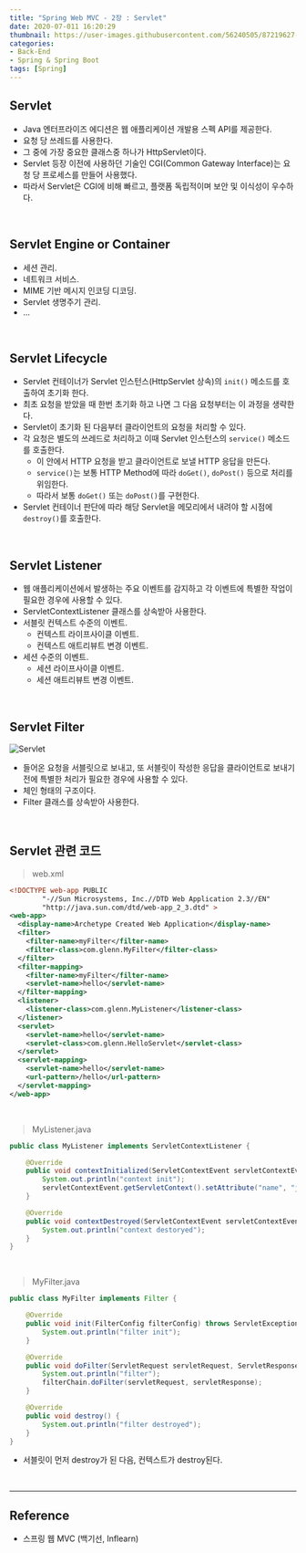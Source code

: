 ```yaml
---
title: "Spring Web MVC - 2장 : Servlet"
date: 2020-07-011 16:20:29
thumbnail: https://user-images.githubusercontent.com/56240505/87219627-c1f8af80-c397-11ea-96bb-83c3f59b7229.png
categories:
- Back-End
- Spring & Spring Boot
tags: [Spring]
---
```


## Servlet

* Java 엔터프라이즈 에디션은 웹 애플리케이션 개발용 스펙 API를 제공한다.
* 요청 당 쓰레드를 사용한다.
* 그 중에 가장 중요한 클래스중 하나가 HttpServlet이다.
* Servlet 등장 이전에 사용하던 기술인 CGI(Common Gateway Interface)는 요청 당 프로세스를 만들어 사용했다.
* 따라서 Servlet은 CGI에 비해 빠르고, 플랫폼 독립적이며 보안 및 이식성이 우수하다.

<br>

## Servlet Engine or Container

* 세션 관리.
* 네트워크 서비스.
* MIME 기반 메시지 인코딩 디코딩.
* Servlet 생명주기 관리.
* ...

<br>

## Servlet Lifecycle

* Servlet 컨테이너가 Servlet 인스턴스(HttpServlet 상속)의 `init()` 메소드를 호출하여 초기화 한다.
* 최초 요청을 받았을 때 한번 초기화 하고 나면 그 다음 요청부터는 이 과정을 생략한다.
* Servlet이 초기화 된 다음부터 클라이언트의 요청을 처리할 수 있다.
* 각 요청은 별도의 쓰레드로 처리하고 이때 Servlet 인스턴스의 `service()` 메소드를 호출한다.
  * 이 안에서 HTTP 요청을 받고 클라이언트로 보낼 HTTP 응답을 만든다.
  * `service()`는 보통 HTTP Method에 따라 `doGet()`, `doPost()` 등으로 처리를 위임한다.
  * 따라서 보통 `doGet()` 또는 `doPost()`를 구현한다.
* Servlet 컨테이너 판단에 따라 해당 Servlet을 메모리에서 내려야 할 시점에 `destroy()`를 호출한다.

<br>

## Servlet Listener

* 웹 애플리케이션에서 발생하는 주요 이벤트를 감지하고 각 이벤트에 특별한 작업이 필요한 경우에 사용할 수 있다.
* ServletContextListener 클래스를 상속받아 사용한다.
* 서블릿 컨텍스트 수준의 이벤트.
	* 컨텍스트 라이프사이클 이벤트.
	* 컨텍스트 애트리뷰트 변경 이벤트.
* 세션 수준의 이벤트.
	* 세션 라이프사이클 이벤트.
	* 세션 애트리뷰트 변경 이벤트.

<br>

## Servlet Filter

![Servlet](https://user-images.githubusercontent.com/56240505/80300470-15675280-87d8-11ea-94d5-511dcae0448b.png)

* 들어온 요청을 서블릿으로 보내고, 또 서블릿이 작성한 응답을 클라이언트로 보내기 전에 특별한 처리가 필요한 경우에 사용할 수 있다.
* 체인 형태의 구조이다.
* Filter 클래스를 상속받아 사용한다.

<br>

## Servlet 관련 코드

> web.xml

```xml
<!DOCTYPE web-app PUBLIC
        "-//Sun Microsystems, Inc.//DTD Web Application 2.3//EN"
        "http://java.sun.com/dtd/web-app_2_3.dtd" >
<web-app>
  <display-name>Archetype Created Web Application</display-name>
  <filter>
    <filter-name>myFilter</filter-name>
    <filter-class>com.glenn.MyFilter</filter-class>
  </filter>
  <filter-mapping>
    <filter-name>myFilter</filter-name>
    <servlet-name>hello</servlet-name>
  </filter-mapping>
  <listener>
    <listener-class>com.glenn.MyListener</listener-class>
  </listener>
  <servlet>
    <servlet-name>hello</servlet-name>
    <servlet-class>com.glenn.HelloServlet</servlet-class>
  </servlet>
  <servlet-mapping>
    <servlet-name>hello</servlet-name>
    <url-pattern>/hello</url-pattern>
  </servlet-mapping>
</web-app>
```

<br>

> MyListener.java

```Java
public class MyListener implements ServletContextListener {

    @Override
    public void contextInitialized(ServletContextEvent servletContextEvent) {
        System.out.println("context init");
        servletContextEvent.getServletContext().setAttribute("name", "jipark");
    }

    @Override
    public void contextDestroyed(ServletContextEvent servletContextEvent) {
        System.out.println("context destoryed");
    }
}
```

<br>

> MyFilter.java

```Java
public class MyFilter implements Filter {

    @Override
    public void init(FilterConfig filterConfig) throws ServletException {
        System.out.println("filter init");
    }

    @Override
    public void doFilter(ServletRequest servletRequest, ServletResponse servletResponse, FilterChain filterChain) throws IOException, ServletException {
        System.out.println("filter");
        filterChain.doFilter(servletRequest, servletResponse);
    }

    @Override
    public void destroy() {
        System.out.println("filter destroyed");
    }
}
```

* 서블릿이 먼저 destroy가 된 다음, 컨텍스트가 destroy된다.


<br>

---

## Reference

*	스프링 웹 MVC (백기선, Inflearn)
